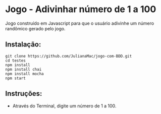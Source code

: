 # Jogo - Adivinhar número de 1 a 100

Jogo construído em Javascript para que o usuário adivinhe um número randômico gerado pelo jogo.


## Instalação:

```
git clone https://github.com/JulianaMac/jogo-com-BDD.git
cd testes
npm install
npm install chai
npm install mocha
npm start

```
## Instruções:

- Através do Terminal, digite um número de 1 a 100.
